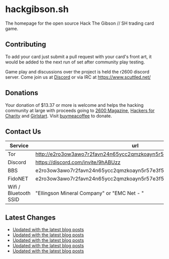 # hackgibson.sh
The homepage for the open source Hack The Gibson // SH trading card game.


## Contributing

To add your card just submit a pull request with your card's front art, it would be added to the next run of set after community play testing.

Game play and discussions over the project is held the r2600 discord server. Come join us at [Discord](https://discord.com/invite/9hABUzz) or via IRC at https://www.scuttled.net/


## Donations

Your donation of $13.37 or more is welcome and helps the hacking community at large with proceeds going to [2600 Magazine](https://2600.com/), [Hackers for Charity](https://hackersforcharity.org) and [Girlstart](https://girlstart.org).  Visit [buymeacoffee](https://www.buymeacoffee.com/hackgibson.sh) to donate.


## Contact Us

Service | url
-|-
Tor | http://e2ro3ow3awo7r2favn24n65ycc2qmzkoayn5r57e3f56nvjwdcgg32ad.onion
Discord | https://discord.com/invite/9hABUzz
BBS | e2ro3ow3awo7r2favn24n65ycc2qmzkoayn5r57e3f56nvjwdcgg32ad.onion:23
FidoNET | e2ro3ow3awo7r2favn24n65ycc2qmzkoayn5r57e3f56nvjwdcgg32ad.onion:24554
Wifi / Bluetooth SSID | "Ellingson Mineral Company" or "EMC Net - <fidonet address>"

## Latest Changes
<!-- BLOG-POST-LIST:START -->
- [Updated with the latest blog posts](https://github.com/DFW2600/hackgibson.sh/commit/7d981241a0b42c7e4512393fcb1f2910157ff222)
- [Updated with the latest blog posts](https://github.com/DFW2600/hackgibson.sh/commit/967dbb6fb6723d9e90e0a5b72a76857c549f914c)
- [Updated with the latest blog posts](https://github.com/DFW2600/hackgibson.sh/commit/e020a16ea2426272a3f9f6a63c3410d8ee472430)
- [Updated with the latest blog posts](https://github.com/DFW2600/hackgibson.sh/commit/f5941e6cc9c71a64d6aadc291c685f5b104ed7d2)
- [Updated with the latest blog posts](https://github.com/DFW2600/hackgibson.sh/commit/095e528c766b36a31e492ff556207fe4c007458a)
<!-- BLOG-POST-LIST:END -->
